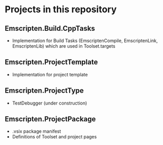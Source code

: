 # Projects in this repository

## Emscripten.Build.CppTasks

- Implementation for Build Tasks (EmscriptenCompile, EmscriptenLink, EmscriptenLib) which are used in Toolset.targets

## Emscripten.ProjectTemplate

- Implementation for project template

## Emscripten.ProjectType

- TestDebugger (under construction)

## Emscripten.ProjectPackage

- .vsix package manifest
- Definitions of Toolset and project pages
